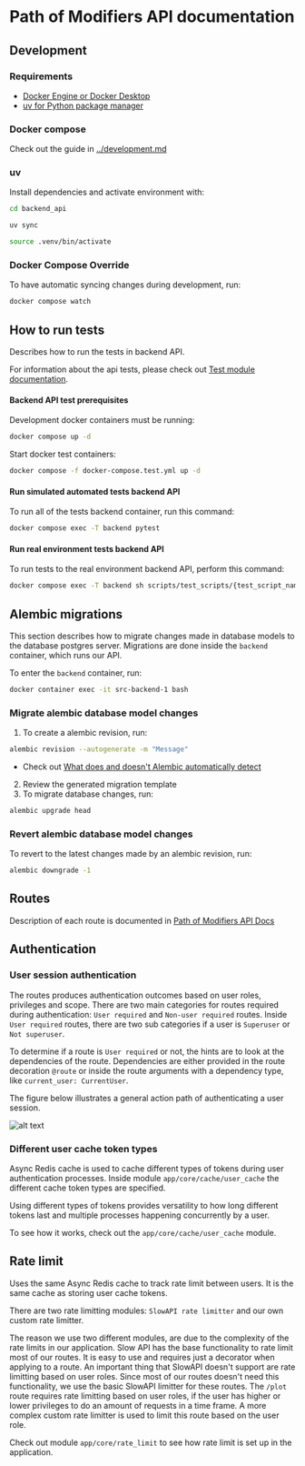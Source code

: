 # Path of Modifiers API documentation

## Development

### Requirements

- [Docker Engine or Docker Desktop](https://docs.docker.com/engine/install/)
- [uv for Python package manager](https://docs.astral.sh/uv/)

### Docker compose

Check out the guide in [../development.md](https://github.com/Path-of-Modifiers/pathofmodifiersapp/blob/main/development.md)

### uv

Install dependencies and activate environment with:

```bash
cd backend_api

uv sync

source .venv/bin/activate
```


### Docker Compose Override


To have automatic syncing changes during development, run:

```bash
docker compose watch
```


## How to run tests

Describes how to run the tests in backend API.

For information about the api tests, please check out [Test module documentation](https://github.com/Path-of-Modifiers/pathofmodifiersapp/blob/main/src/backend_api/app/tests/README.md).


#### Backend API test prerequisites

Development docker containers must be running:

```bash
docker compose up -d
```

Start docker test containers:

```bash
docker compose -f docker-compose.test.yml up -d
```

#### Run simulated automated tests backend API

To run all of the tests backend container, run this command:

```bash
docker compose exec -T backend pytest
```

#### Run real environment tests backend API

To run tests to the real environment backend API, perform this command:

```bash
docker compose exec -T backend sh scripts/test_scripts/{test_script_name}.sh
```



## Alembic migrations

This section describes how to migrate changes made in database models to the database postgres server. Migrations are done inside the `backend` container, which runs our API.

To enter the `backend` container, run:

```bash
docker container exec -it src-backend-1 bash
```

### Migrate alembic database model changes

1. To create a alembic revision, run:

```bash
alembic revision --autogenerate -m "Message"
```

- Check out [What does and doesn't Alembic automatically detect](https://alembic.sqlalchemy.org/en/latest/autogenerate.html#what-does-autogenerate-detect-and-what-does-it-not-detect)

2. Review the generated migration template
3. To migrate database changes, run:

```bash
alembic upgrade head
```

### Revert alembic database model changes

To revert to the latest changes made by an alembic revision, run:

```bash
alembic downgrade -1
```


## Routes

Description of each route is documented in [Path of Modifiers API Docs](https://pathofmodifiers.com/docs)

## Authentication

### User session authentication

The routes produces authentication outcomes based on user roles, privileges and scope. There are two main categories for routes required during authentication:
`User required` and `Non-user required` routes. Inside `User required` routes, there are two sub categories if a user is `Superuser` or `Not superuser`.

To determine if a route is `User required` or not, the hints are to look at the dependencies of the route. Dependencies are either provided in the route decoration `@route`
or inside the route arguments with a dependency type, like `current_user: CurrentUser`.

The figure below illustrates a general action path of authenticating a user session.

![alt text](https://i.ibb.co/FJcmNpf/authentication-login-example.png)

### Different user cache token types

Async Redis cache is used to cache different types of tokens during user authentication processes. Inside module `app/core/cache/user_cache` the different cache token types are specified.

Using different types of tokens provides versatility to how long different tokens last and multiple processes happening concurrently by a user.

To see how it works, check out the `app/core/cache/user_cache` module.

## Rate limit

Uses the same Async Redis cache to track rate limit between users. It is the same cache as storing user cache tokens.

There are two rate limitting modules: `SlowAPI rate limitter` and our own custom rate limitter.

The reason we use two different modules, are due to the complexity of the rate limits in our application. Slow API has the base functionality to rate limit most of our routes. It is easy to use and requires just a decorator when applying to a route. An important thing that SlowAPI doesn't support are rate limitting based on user roles. Since most of our routes doesn't need this functionality, we use the basic SlowAPI limitter for these routes. The `/plot` route requires rate limitting based on user roles, if the user has higher or lower privileges to do an amount of requests in a time frame. A more complex custom rate limitter is used to limit this route based on the user role.

Check out module `app/core/rate_limit` to see how rate limit is set up in the application.
